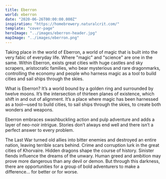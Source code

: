 ```yaml
---
title: Eberron
world: eberron
date: "2020-06-26T00:00:00.000Z"
inspiration: "https://homebrewery.naturalcrit.com/"
template: "cover-page"
heroImage: "../images/eberron-header.jpg"
mapImage: "../images/eberron.png"
---
```


Taking place in the world of Eberron, a world of magic that is built into the very fabic of everyday life. Where "magic" and "science" are one in the same. Within Eberron, exists great cities with huge castles and sky scrapers, aristocratic families, who bear mysterious and rare dragonmarks, controlling the economy and people who harness magic as a tool to build cities and sail ships through the skies.

What is Eberron? It’s a world bound by a golden ring and surrounded by twelve moons. It’s the intersection of thirteen planes of existence, which shift in and out of alignment. It’s a place where magic has been harnessed as a tool—used to build cities, to sail ships through the skies, to create both wonders and weapons.

Eberron embraces swashbuckling action and pulp adventure and adds a layer of neo-noir intrigue. Stories don’t always end well and there isn’t a perfect answer to every problem.

The Last War turned old allies into bitter enemies and destroyed an entire nation, leaving terrible scars behind. Crime and corruption lurk in the great cities of Khorvaire. Hidden dragons shape the course of history. Sinister fiends influence the dreams of the unwary. Human greed and ambition may prove more dangerous than any devil or demon. But through this darkness, there are opportunities for a group of bold adventurers to make a difference… for better or for worse.
